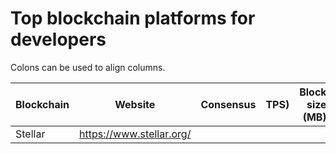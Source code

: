 # Top blockchain platforms for developers

Colons can be used to align columns.

| Blockchain        | Website           | Consensus  | TPS)  | Block size (MB) | production ready |
| ------------------|:-----------------:| ----------:| -----:| ---------------:| ----------------:|
|  Stellar          | https://www.stellar.org/                  |            |       |                 |                  |

